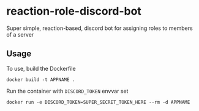 # reaction-role-discord-bot

Super simple, reaction-based, discord bot for assigning roles to members of a server

## Usage
To use, build the Dockerfile

`docker build -t APPNAME .`

Run the container with `DISCORD_TOKEN` envvar set

`docker run -e DISCORD_TOKEN=SUPER_SECRET_TOKEN_HERE --rm -d APPNAME`